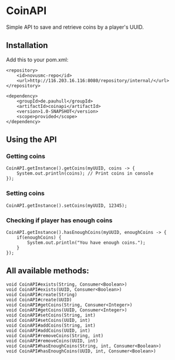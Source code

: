 # CoinAPI

Simple API to save and retrieve coins by a player's UUID.

## Installation
Add this to your pom.xml:
```
<repository>
    <id>novusmc-repo</id>
    <url>http://116.203.16.116:8080/repository/internal/</url>
</repository>

<dependency>
    <groupId>de.pauhull</groupId>
    <artifactId>coinapi</artifactId>
    <version>1.0-SNAPSHOT</version>
    <scope>provided</scope>
</dependency>
```

## Using the API

### Getting coins
```
CoinAPI.getInstance().getCoins(myUUID, coins -> {
	System.out.println(coins); // Print coins in console
});
```

### Setting coins
```
CoinAPI.getInstance().setCoins(myUUID, 12345);
```

### Checking if player has enough coins
```
CoinAPI.getInstance().hasEnoughCoins(myUUID, enoughCoins -> {
    if(enoughCoins) {
        System.out.println("You have enough coins.");
    }
});
```

## All available methods:

```
void CoinAPI#exists(String, Consumer<Boolean>)
void CoinAPI#exists(UUID, Consumer<Boolean>)
void CoinAPI#create(String)
void CoinAPI#create(UUID)
void CoinAPI#getCoins(String, Consumer<Integer>)
void CoinAPI#getCoins(UUID, Consumer<Integer>)
void CoinAPI#setCoins(String, int)
void CoinAPI#setCoins(UUID, int)
void CoinAPI#addCoins(String, int)
void CoinAPI#addCoins(UUID, int)
void CoinAPI#removeCoins(String, int)
void CoinAPI#removeCoins(UUID, int)
void CoinAPI#hasEnoughCoins(String, int, Consumer<Boolean>)
void CoinAPI#hasEnoughCoins(UUID, int, Consumer<Boolean>)
```